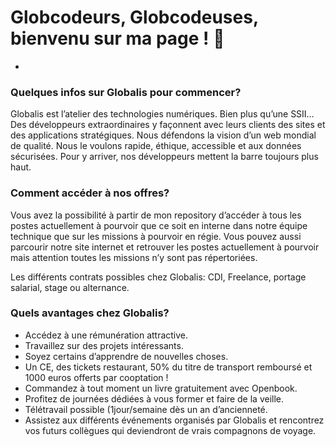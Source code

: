# Globcodeurs, Globcodeuses, bienvenu sur ma page ! 🐘
-

### Quelques infos sur Globalis pour commencer?
Globalis est l’atelier des technologies numériques. Bien plus qu’une SSII… Des développeurs extraordinaires y façonnent avec leurs clients des sites et des applications stratégiques. Nous défendons la vision d’un web mondial de qualité. Nous le voulons rapide, éthique, accessible et aux données sécurisées. Pour y arriver, nos développeurs mettent la barre toujours plus haut. 

### Comment accéder à nos offres?
Vous avez la possibilité à partir de mon repository d’accéder à tous les postes actuellement à pourvoir que ce soit en interne dans notre équipe technique que sur les missions à pourvoir en régie. Vous pouvez aussi parcourir notre site internet et retrouver les postes actuellement à pourvoir mais attention toutes les missions n’y sont pas répertoriées.

Les différents contrats possibles chez Globalis: CDI, Freelance, portage salarial, stage ou alternance.

### Quels avantages chez Globalis?
- Accédez à une rémunération attractive.
- Travaillez sur des projets intéressants. 
- Soyez certains d’apprendre de nouvelles choses. 
- Un CE, des tickets restaurant, 50% du titre de transport remboursé et 1000 euros offerts par cooptation !
- Commandez à tout moment un livre gratuitement avec Openbook.
- Profitez de journées dédiées à vous former et faire de la veille.
- Télétravail possible (1jour/semaine dès un an d’ancienneté.
- Assistez aux différents événements organisés par Globalis et rencontrez vos futurs collègues qui deviendront de vrais compagnons de voyage.